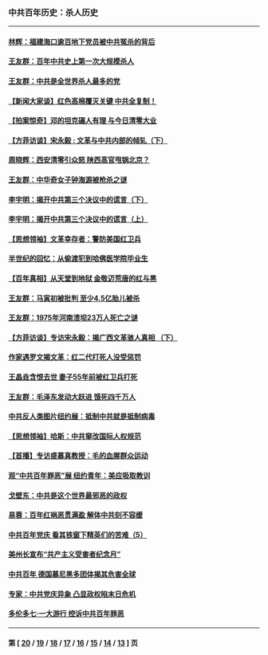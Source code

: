 ### 中共百年历史：杀人历史
---
#### [林辉：福建海口逾百地下党员被中共冤杀的背后](../../pages/nf1176106/n13878946.md?01010430) 
#### [王友群：百年中共史上第一次大规模杀人](../../pages/nf1176106/n13863785.md?01010430) 
#### [王友群：中共是全世界杀人最多的党](../../pages/nf1176106/n13860689.md?01010430) 
#### [【新闻大家谈】红色高棉覆灭关键 中共全复制！](../../pages/nf1176106/n13850222.md?01010430) 
#### [【拍案惊奇】邓的坦克碾人有理 与今日清零大业](../../pages/nf1176106/n13729574.md?01010430) 
#### [【方菲访谈】宋永毅 : 文革与中共内部的倾轧（下）](../../pages/nf1176106/n13486836.md?01010430) 
#### [周晓辉：西安清零引众怒 陕西高官甩锅北京？](../../pages/nf1176106/n13484627.md?01010430) 
#### [王友群：中华奇女子钟海源被枪杀之谜](../../pages/nf1176106/n13430555.md?01010430) 
#### [李宇明：揭开中共第三个决议中的谎言（下）](../../pages/nf1176106/n13389389.md?01010430) 
#### [李宇明：揭开中共第三个决议中的谎言（上）](../../pages/nf1176106/n13388697.md?01010430) 
#### [【思想领袖】文革幸存者：警防美国红卫兵](../../pages/nf1176106/n13339289.md?01010430) 
#### [半世纪的回忆：从偷渡犯到哈佛医学院毕业生](../../pages/nf1176106/n13345328.md?01010430) 
#### [【百年真相】从天堂到地狱 金敬迈荒唐的红与黑](../../pages/nf1176106/n13336995.md?01010430) 
#### [王友群：马寅初被批判 至少4.5亿胎儿被杀](../../pages/nf1176106/n13260313.md?01010430) 
#### [王友群：1975年河南溃坝23万人死亡之谜](../../pages/nf1176106/n13231576.md?01010430) 
#### [【方菲访谈】专访宋永毅：揭广西文革骇人真相 （下）](../../pages/nf1176106/n13209074.md?01010430) 
#### [作家遇罗文揭文革：红二代打死人没受惩罚](../../pages/nf1176106/n13205254.md?01010430) 
#### [王晶垚含恨去世 妻子55年前被红卫兵打死](../../pages/nf1176106/n13203590.md?01010430) 
#### [王友群：毛泽东发动大跃进 饿死四千万人](../../pages/nf1176106/n13177158.md?01010430) 
#### [中共反人类图片纽约展：抵制中共就是抵制病毒](../../pages/nf1176106/n13115371.md?01010430) 
#### [【思想领袖】哈斯：中共窜改国际人权规范](../../pages/nf1176106/n13053647.md?01010430) 
#### [【首播】专访盛慕真教授：毛的血腥群众运动](../../pages/nf1176106/n13091782.md?01010430) 
#### [观“中共百年罪恶”展 纽约青年：美应吸取教训](../../pages/nf1176106/n13085246.md?01010430) 
#### [戈壁东：中共是这个世界最邪恶的政权](../../pages/nf1176106/n13085641.md?01010430) 
#### [易蓉：百年红祸恶贯满盈 解体中共刻不容缓](../../pages/nf1176106/n13084455.md?01010430) 
#### [中共百年党庆 看其铁窗下精英们的苦难（5）](../../pages/nf1176106/n13076766.md?01010430) 
#### [美州长宣布“共产主义受害者纪念月”](../../pages/nf1176106/n13074024.md?01010430) 
#### [中共百年 德国慕尼黑多团体揭其危害全球](../../pages/nf1176106/n13068873.md?01010430) 
#### [专家：中共党庆异象 凸显政权陷末日危机](../../pages/nf1176106/n13067084.md?01010430) 
#### [多伦多七·一大游行 控诉中共百年罪恶](../../pages/nf1176106/n13062043.md?01010430) 

---
#### 第 [ [20](./20.md?01010430) / [19](./19.md?01010430) / [18](./18.md?01010430) / [17](./17.md?01010430) / [16](./16.md?01010430) / [15](./15.md?01010430) / [14](./14.md?01010430) / [13](./13.md?01010430) ] 页
